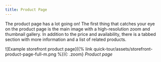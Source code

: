 ```yaml
---
title: Product Page
---
```


The product page has a lot going on! The first thing that catches your eye on the product page is the main image with a high-resolution zoom and thumbnail gallery. In addition to the price and availability, there is a tabbed section with more information and a list of related products.

![Example storefront product page]({% link quick-tour/assets/storefront-product-page-full-m.png %}){: .zoom}
_Product page_
